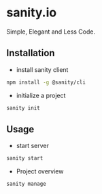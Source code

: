 # sanity.io
Simple, Elegant and Less Code.

## Installation

- install sanity client
```bash
npm install -g @sanity/cli
```

- initialize a project
```bash
sanity init
```
  
## Usage

- start server
```bash
sanity start
```

- Project overview
```bash
sanity manage
```